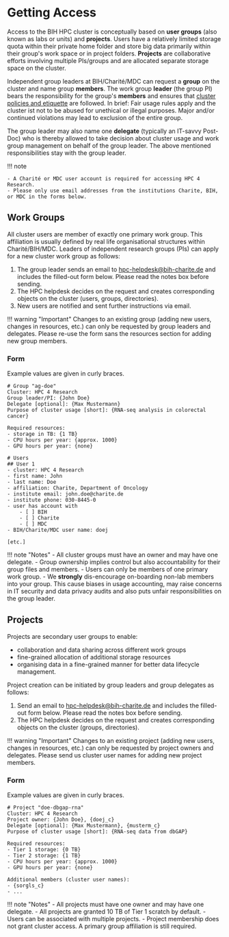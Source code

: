 # Getting Access
Access to the BIH HPC cluster is conceptually based on **user groups** (also known as labs or units) and **projects**.
Users have a relatively limited storage quota within their private home folder and store big data primarily within their group's work space or in project folders.
**Projects** are collaborative efforts involving multiple PIs/groups and are allocated separate storage space on the cluster.

Independent group leaders at BIH/Charité/MDC can request a **group** on the cluster and name group **members**. 
The work group **leader** (the group PI) bears the responsibility for the group's **members** and ensures that [cluster policies and etiquette](./policies.md) are followed.
In brief: Fair usage rules apply and the cluster ist not to be abused for unethical or illegal purposes.
Major and/or continued violations may lead to exclusion of the entire group.  

The group leader may also name one **delegate** (typically an IT-savvy Post-Doc) who is thereby allowed to take decision about cluster usage and work group management on behalf of the group leader. 
The above mentioned responsibilities stay with the group leader.  

!!! note

    - A Charité or MDC user account is required for accessing HPC 4 Research.
    - Please only use email addresses from the institutions Charite, BIH, or MDC in the forms below.

## Work Groups
All cluster users are member of exactly one primary work group.
This affiliation is usually defined by real life organisational structures within Charité/BIH/MDC.
Leaders of independent research groups (PIs) can apply for a new cluster work group as follows:

1. The group leader sends an email to hpc-helpdesk@bih-charite.de and includes the filled-out form below.
   Please read the notes box before sending.
2. The HPC helpdesk decides on the request and creates corresponding objects on the cluster (users, groups, directories).
3. New users are notified and sent further instructions via email.

!!! warning "Important"
    Changes to an existing group (adding new users, changes in resources, etc.) can only be requested by group leaders and delegates.
    Please re-use the form sans the resources section for adding new group members.

### Form 
Example values are given in curly braces.

```
# Group "ag-doe"
Cluster: HPC 4 Research
Group leader/PI: {John Doe}
Delegate [optional]: {Max Mustermann}
Purpose of cluster usage [short]: {RNA-seq analysis in colorectal cancer}

Required resources:
- storage in TB: {1 TB}
- CPU hours per year: {approx. 1000}
- GPU hours per year: {none}

# Users
## User 1
- cluster: HPC 4 Research
- first name: John
- last name: Doe
- affiliation: Charite, Department of Oncology
- institute email: john.doe@charite.de
- institute phone: 030-8445-0
- user has account with
    - [ ] BIH
    - [ ] Charite
    - [ ] MDC
- BIH/Charite/MDC user name: doej

[etc.]
```

!!! note "Notes"
    - All cluster groups must have an owner and may have one delegate.
    - Group ownership implies control but also accountability for their group files and members.
    - Users can only be members of one primary work group.
    - We **strongly** dis-encourage on-boarding non-lab members into your group.
      This cause biases in usage accounting, may raise concerns in IT security and data privacy audits and also puts unfair responsibilities on the group leader.

## Projects

Projects are secondary user groups to enable:

- collaboration and data sharing across different work groups
- fine-grained allocation of additional storage resources
- organising data in a fine-grained manner for better data lifecycle management. 

Project creation can be initiated by group leaders and group delegates as follows:

1. Send an email to hpc-helpdesk@bih-charite.de and includes the filled-out form below.
   Please read the notes box before sending.
2. The HPC helpdesk decides on the request and creates corresponding objects on the cluster (groups, directories).

!!! warning "Important"
    Changes to an existing project (adding new users, changes in resources, etc.) can only be requested by project owners and delegates.
    Please send us cluster user names for adding new project members.

### Form

Example values are given in curly braces.

```
# Project "doe-dbgap-rna"
Cluster: HPC 4 Research
Project owner: {John Doe}, {doej_c}
Delegate [optional]: {Max Mustermann}, {musterm_c}
Purpose of cluster usage [short]: {RNA-seq data from dbGAP}

Required resources:
- Tier 1 storage: {0 TB}
- Tier 2 storage: {1 TB}
- CPU hours per year: {approx. 1000}
- GPU hours per year: {none}

Additional members (cluster user names):
- {sorgls_c}
- ...
```

!!! note "Notes"
    - All projects must have one owner and may have one delegate.
    - All projects are granted 10 TB of Tier 1 scratch by default.
    - Users can be associated with multiple projects.
    - Project membership does not grant cluster access. A primary group affiliation is still required.
